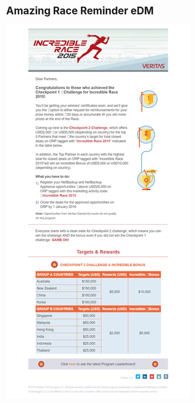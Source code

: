 # Amazing Race Reminder eDM

![alt tag](https://github.com/gbjack/Reminder-Amazing-Mid/blob/master/images/preview.png)
